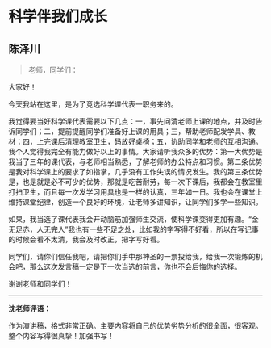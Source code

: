 # 科学伴我们成长 #

## 陈泽川 ##

> 老师，同学们：

大家好！

今天我站在这里，是为了竞选科学课代表一职务来的。

我觉得要当好科学课代表需要以下几点：一，事先问清老师上课的地点，并及时告诉同学们；二，提前提醒同学们准备好上课的用具；三，帮助老师配发学具、教材；四，上完课后清理教室卫生，码放好桌椅；五，协助同学和老师的互相沟通。我个人觉得我完全有能力做好以上的事情。大家请听我众多的优势：第一大优势是我当了三年的课代表，与老师相当熟悉，了解老师的办公特点和习惯。第二条优势是我对科学课上的要求了如指掌，几乎没有工作失误的情况发生。我的第三条优势是，也是就是必不可少的优势，那就是吃苦耐劳，每一次下课后，我都会在教室里打扫卫生，而且每一次发学习用具也是一样的认真，三年如一日。我也会在课堂上维持课堂纪律，创造一个良好的环境，让老师多讲知识，让同学们多学一些知识。

如果，我当选了课代表我会开动脑筋加强师生交流，使科学课变得更加有趣。“金无足赤，人无完人”我也有一些不足之处，比如我的字写得不好看，所以在写记事的时候会看不太清，我会及时改正，把字写好看。

同学们，请你们信任我吧，请把你们手中那神圣的一票投给我，给我一次锻炼的机会吧，那么这次发言稿一定是下一次当选的前言，你也不会后悔你的选择。

谢谢老师和同学们！

-------------------------------------

**沈老师评语：**

作为演讲稿，格式非常正确。主要内容将自己的优势劣势分析的很全面，很客观。整个内容写得很真挚！加强书写！
            